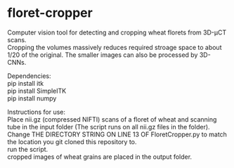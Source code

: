 # floret-cropper
Computer vision tool for detecting and cropping wheat florets from 3D-μCT scans.  
Cropping the volumes massively reduces required stroage space to about 1/20 of the original. The smaller images can also be processed by 3D-CNNs.  

Dependencies:  
pip install itk  
pip install SimpleITK  
pip install numpy  

Instructions for use:  
Place nii.gz (compressed NIFTI) scans of a floret of wheat and scanning tube in the input folder (The script runs on all nii.gz files in the folder).  
Change THE DIRECTORY STRING ON LINE 13 OF FloretCropper.py to match the location you git cloned this repository to.  
run the script.  
cropped images of wheat grains are placed in the output folder. 
